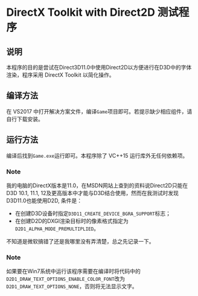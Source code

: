 # DirectX Toolkit with Direct2D 测试程序

## 说明
本程序的目的是尝试在Direct3D11.0中使用Direct2D以方便进行在D3D中的字体渲染，程序采用 DirectX Toolkit 以简化操作。

## 编译方法
在 VS2017 中打开解决方案文件，编译`Game`项目即可。若提示缺少相应组件，请自行下载安装。

## 运行方法
编译后找到`Game.exe`运行即可。本程序除了 VC++15 运行库外无任何依赖项。

### Note
我的电脑的DirectX版本是11.0，在MSDN网站上查到的资料说Direct2D只能在D3D 10.1, 11.1, 12及更高版本中才能与D3D结合使用，然而在我测试时发现D3D11.0也能使用D2D, 条件是：
* 在创建D3D设备时指定`D3D11_CREATE_DEVICE_BGRA_SUPPORT`标志；
* 在创建D2D的DXGI渲染目标时的像素格式指定为`D2D1_ALPHA_MODE_PREMULTIPLIED`。

不知道是微软搞错了还是我哪里没有弄清楚，总之先记录一下。

### Note
如果要在Win7系统中运行该程序需要在编译时将代码中的`D2D1_DRAW_TEXT_OPTIONS_ENABLE_COLOR_FONT`改为`D2D1_DRAW_TEXT_OPTIONS_NONE`，否则将无法显示文字。